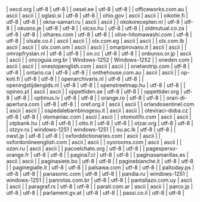 | oecd.org | utf-8 | utf-8 |
| oesel.ee | utf-8 | utf-8 |
| officeworks.com.au | ascii | ascii |
| oglasi.si | utf-8 | utf-8 |
| ohio.gov | ascii | ascii |
| oikotie.fi | utf-8 | utf-8 |
| okna-samari.ru | ascii | ascii |
| okokorecepten.nl | utf-8 | utf-8 |
| okusno.je | utf-8 | utf-8 |
| olcso.hu | utf-8 | utf-8 |
| oldmutual.co.za | utf-8 | utf-8 |
| olhares.com | utf-8 | utf-8 |
| olive-hitomawashi.com | utf-8 | utf-8 |
| olsale.co.il | ascii | ascii |
| olx.com.eg | ascii | ascii |
| olx.com.lb | ascii | ascii |
| olx.com.om | ascii | ascii |
| omarpirovano.it | ascii | ascii |
| omropfryslan.nl | utf-8 | utf-8 |
| on.cc | utf-8 | utf-8 |
| onbunso.or.jp | ascii | ascii |
| oncoguia.org.br | Windows-1252 | Windows-1252 |
| oneden.com | ascii | ascii |
| onestopenglish.com | ascii | ascii |
| onetwotrip.com | utf-8 | utf-8 |
| ontario.ca | utf-8 | utf-8 |
| onthehouse.com.au | ascii | ascii |
| op-koti.fi | utf-8 | utf-8 |
| openarchivaris.nl | utf-8 | utf-8 |
| openingstijdengids.nl | utf-8 | utf-8 |
| openstreetmap.hu | utf-8 | utf-8 |
| opineo.pl | ascii | ascii |
| oppettiden.se | utf-8 | utf-8 |
| oppettider.org | utf-8 | utf-8 |
| optimus.lv | utf-8 | utf-8 |
| orange.ro | utf-8 | utf-8 |
| orari-di-apertura.com | utf-8 | utf-8 |
| oref.org.il | ascii | ascii |
| orlandosentinel.com | ascii | ascii |
| ospedalebambinogesu.it | ascii | ascii |
| oteviraci-doba.cz | utf-8 | utf-8 |
| otomaniac.com | ascii | ascii |
| otomotifo.com | ascii | ascii |
| otpbank.hu | utf-8 | utf-8 |
| otto.lt | utf-8 | utf-8 |
| otzar.org | utf-8 | utf-8 |
| otzyv.ru | windows-1251 | windows-1251 |
| ou.ac.lk | utf-8 | utf-8 |
| owst.jp | utf-8 | utf-8 |
| oxforddictionaries.com | ascii | ascii |
| oxfordonlineenglish.com | ascii | ascii |
| oyorooms.com | ascii | ascii |
| ozon.ru | ascii | ascii |
| pacoelchato.org | utf-8 | utf-8 |
| pagesperso-orange.fr | utf-8 | utf-8 |
| pagina7.cl | utf-8 | utf-8 |
| paginasamarillas.es | ascii | ascii |
| paginasiete.bo | utf-8 | utf-8 |
| paginebianche.it | utf-8 | utf-8 |
| paginegialle.it | utf-8 | utf-8 |
| palsawa.com | utf-8 | utf-8 |
| paltoday.ps | utf-8 | utf-8 |
| panasonic.com | utf-8 | utf-8 |
| pandia.ru | windows-1251 | windows-1251 |
| panrotas.com.br | utf-8 | utf-8 |
| pantallazo.com.uy | ascii | ascii |
| paragraf.rs | utf-8 | utf-8 |
| parati.com.ar | ascii | ascii |
| parco.jp | utf-8 | utf-8 |
| parlament.gv.at | utf-8 | utf-8 |
| passi.co.il | utf-8 | utf-8 |
